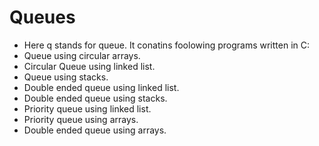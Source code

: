 # Queues
- Here q stands for queue. It conatins foolowing programs written in C:
- Queue using circular arrays.
- Circular Queue using linked list.
- Queue using stacks. 
- Double ended queue using linked list.
- Double ended queue using stacks.
- Priority queue using linked list.
- Priority queue using arrays.
- Double ended queue using arrays.
